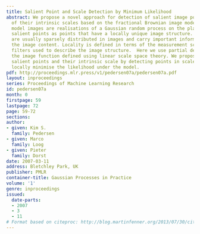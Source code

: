 ```yaml
---
title: Salient Point and Scale Detection by Minimum Likelihood
abstract: We propose a novel approach for detection of salient image points and estimation
  of their intrinsic scales based on the fractional Brownian image model.  Under this
  model images are realisations of a Gaussian random process on the plane. We define
  salient points as points that have a locally unique image structure. Such points
  are usually sparsely distributed in images and carry important information about
  the image content. Locality is defined in terms of the measurement scale of the
  filters used to describe the image structure.  Here we use partial derivatives of
  the image function defined using linear scale space theory. We propose to detect
  salient points and their intrinsic scale by detecting points in scale-space that
  locally minimise the likelihood under the model.
pdf: http://proceedings.mlr.press/v1/pedersen07a/pedersen07a.pdf
layout: inproceedings
series: Proceedings of Machine Learning Research
id: pedersen07a
month: 0
firstpage: 59
lastpage: 72
page: 59-72
sections: 
author:
- given: Kim S.
  family: Pedersen
- given: Marco
  family: Loog
- given: Pieter
  family: Dorst
date: 2007-03-11
address: Bletchley Park, UK
publisher: PMLR
container-title: Gaussian Processes in Practice
volume: '1'
genre: inproceedings
issued:
  date-parts:
  - 2007
  - 3
  - 11
# Format based on citeproc: http://blog.martinfenner.org/2013/07/30/citeproc-yaml-for-bibliographies/
---
```

